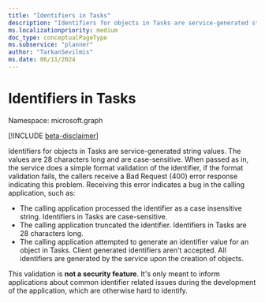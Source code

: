 ```yaml
---
title: "Identifiers in Tasks"
description: "Identifiers for objects in Tasks are service-generated string values. The values are 28 characters long and are case-sensitive. When passed as in, the service does a simple format validation of the identifier, if the format validation fails, the callers receive a Bad Request (400) error response indicating this problem. Receiving this error indicates a bug in the calling application, such as:"
ms.localizationpriority: medium
doc_type: conceptualPageType
ms.subservice: "planner"
author: "TarkanSevilmis"
ms.date: 06/11/2024
---
```


# Identifiers in Tasks

Namespace: microsoft.graph

[!INCLUDE [beta-disclaimer](../../includes/beta-disclaimer.md)]

Identifiers for objects in Tasks are service-generated string values. The values are 28 characters long and are case-sensitive. When passed as in, the service does a simple format validation of the identifier, if the format validation fails, the callers receive a Bad Request (400) error response indicating this problem. Receiving this error indicates a bug in the calling application, such as:

- The calling application processed the identifier as a case insensitive string. Identifiers in Tasks are case-sensitive.
- The calling application truncated the identifier. Identifiers in Tasks are 28 characters long.
- The calling application attempted to generate an identifier value for an object in Tasks. Client generated identifiers aren't accepted. All identifiers are generated by the service upon the creation of objects.

This validation is **not a security feature**. It's only meant to inform applications about common identifier related issues during the development of the application, which are otherwise hard to identify.


